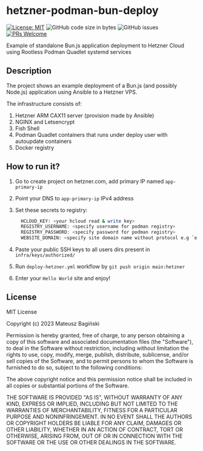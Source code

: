 # hetzner-podman-bun-deploy

[![License: MIT](https://img.shields.io/badge/License-MIT-yellow.svg?style=flat-square)](https://opensource.org/licenses/MIT)
![GitHub code size in bytes](https://img.shields.io/github/languages/code-size/mati365/hetzner-podman-node-deploy?style=flat-square)
![GitHub issues](https://img.shields.io/github/issues/mati365/hetzner-podman-node-deploy?style=flat-square)
[![PRs Welcome](https://img.shields.io/badge/PRs-welcome-brightgreen.svg?style=flat-square)](http://makeapullrequest.com)

Example of standalone Bun.js application deployment to Hetzner Cloud using Rootless Podman Quadlet systemd services

## Description

The project shows an example deployment of a Bun.js (and possibly Node.js) application using Ansible to a Hetzner VPS.

The infrastructure consists of:

1. Hetzner ARM CAX11 server (provision made by Ansible)
2. NGINX and Letsencrypt
3. Fish Shell
4. Podman Quadlet containers that runs under deploy user with autoupdate containers
5. Docker registry

## How to run it?

1. Go to create project on hetzner.com, add primary IP named `app-primary-ip`
2. Point your DNS to `app-primary-ip` IPv4 address
3. Set these secrets to registry:

    ```bash
      HCLOUD_KEY: <your hcloud read & write key>
      REGISTRY_USERNAME: <specify username for podman registry>
      REGISTRY_PASSWORD: <specify password for podman registry>
      WEBSITE_DOMAIN: <specify site domain name without protocol e.g `example.site.org`>
    ```

4. Paste your public SSH keys to all users dirs present in `infra/keys/authorized/`
5. Run `deploy-hetzner.yml` workflow by `git push origin main:hetzner`
6. Enter your `Hello World` site and enjoy!

## License

MIT License

Copyright (c) 2023 Mateusz Bagiński

Permission is hereby granted, free of charge, to any person obtaining a copy
of this software and associated documentation files (the "Software"), to deal
in the Software without restriction, including without limitation the rights
to use, copy, modify, merge, publish, distribute, sublicense, and/or sell
copies of the Software, and to permit persons to whom the Software is
furnished to do so, subject to the following conditions:

The above copyright notice and this permission notice shall be included in all
copies or substantial portions of the Software.

THE SOFTWARE IS PROVIDED "AS IS", WITHOUT WARRANTY OF ANY KIND, EXPRESS OR
IMPLIED, INCLUDING BUT NOT LIMITED TO THE WARRANTIES OF MERCHANTABILITY,
FITNESS FOR A PARTICULAR PURPOSE AND NONINFRINGEMENT. IN NO EVENT SHALL THE
AUTHORS OR COPYRIGHT HOLDERS BE LIABLE FOR ANY CLAIM, DAMAGES OR OTHER
LIABILITY, WHETHER IN AN ACTION OF CONTRACT, TORT OR OTHERWISE, ARISING FROM,
OUT OF OR IN CONNECTION WITH THE SOFTWARE OR THE USE OR OTHER DEALINGS IN THE
SOFTWARE.
